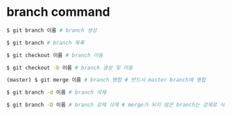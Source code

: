 # branch command



```bash
$ git branch 이름 # branch 생성
```



```bash
$ git branch # branch 목록
```



```bash
$ git checkout 이름 # branch 이동
```



```bash
$ git checkout -b 이름 # branch 생성 및 이동
```



```bash
(master) $ git merge 이름 # branch 병합 # 반드시 master branch에 병합
```



```bash
$ git branch -d 이름 # branch 삭제
```



```bash
$ git branch -D 이름 # branch 강제 삭제 # merge가 되지 않은 branch는 강제로 삭제해야 함.
```

